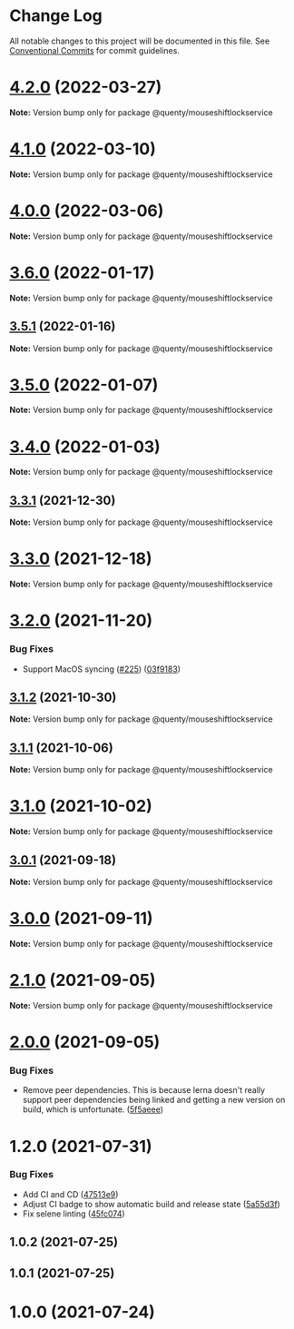 # Change Log

All notable changes to this project will be documented in this file.
See [Conventional Commits](https://conventionalcommits.org) for commit guidelines.

# [4.2.0](https://github.com/Quenty/NevermoreEngine/compare/@quenty/mouseshiftlockservice@4.1.0...@quenty/mouseshiftlockservice@4.2.0) (2022-03-27)

**Note:** Version bump only for package @quenty/mouseshiftlockservice





# [4.1.0](https://github.com/Quenty/NevermoreEngine/compare/@quenty/mouseshiftlockservice@4.0.0...@quenty/mouseshiftlockservice@4.1.0) (2022-03-10)

**Note:** Version bump only for package @quenty/mouseshiftlockservice





# [4.0.0](https://github.com/Quenty/NevermoreEngine/compare/@quenty/mouseshiftlockservice@3.6.0...@quenty/mouseshiftlockservice@4.0.0) (2022-03-06)

**Note:** Version bump only for package @quenty/mouseshiftlockservice





# [3.6.0](https://github.com/Quenty/NevermoreEngine/compare/@quenty/mouseshiftlockservice@3.5.1...@quenty/mouseshiftlockservice@3.6.0) (2022-01-17)

**Note:** Version bump only for package @quenty/mouseshiftlockservice





## [3.5.1](https://github.com/Quenty/NevermoreEngine/compare/@quenty/mouseshiftlockservice@3.5.0...@quenty/mouseshiftlockservice@3.5.1) (2022-01-16)

**Note:** Version bump only for package @quenty/mouseshiftlockservice





# [3.5.0](https://github.com/Quenty/NevermoreEngine/compare/@quenty/mouseshiftlockservice@3.4.0...@quenty/mouseshiftlockservice@3.5.0) (2022-01-07)

**Note:** Version bump only for package @quenty/mouseshiftlockservice





# [3.4.0](https://github.com/Quenty/NevermoreEngine/compare/@quenty/mouseshiftlockservice@3.3.1...@quenty/mouseshiftlockservice@3.4.0) (2022-01-03)

**Note:** Version bump only for package @quenty/mouseshiftlockservice





## [3.3.1](https://github.com/Quenty/NevermoreEngine/compare/@quenty/mouseshiftlockservice@3.3.0...@quenty/mouseshiftlockservice@3.3.1) (2021-12-30)

**Note:** Version bump only for package @quenty/mouseshiftlockservice





# [3.3.0](https://github.com/Quenty/NevermoreEngine/compare/@quenty/mouseshiftlockservice@3.2.0...@quenty/mouseshiftlockservice@3.3.0) (2021-12-18)

**Note:** Version bump only for package @quenty/mouseshiftlockservice





# [3.2.0](https://github.com/Quenty/NevermoreEngine/compare/@quenty/mouseshiftlockservice@3.1.2...@quenty/mouseshiftlockservice@3.2.0) (2021-11-20)


### Bug Fixes

* Support MacOS syncing ([#225](https://github.com/Quenty/NevermoreEngine/issues/225)) ([03f9183](https://github.com/Quenty/NevermoreEngine/commit/03f918392c6a5bdd33f8a17c38de371d1e06c67a))





## [3.1.2](https://github.com/Quenty/NevermoreEngine/compare/@quenty/mouseshiftlockservice@3.1.1...@quenty/mouseshiftlockservice@3.1.2) (2021-10-30)

**Note:** Version bump only for package @quenty/mouseshiftlockservice





## [3.1.1](https://github.com/Quenty/NevermoreEngine/compare/@quenty/mouseshiftlockservice@3.1.0...@quenty/mouseshiftlockservice@3.1.1) (2021-10-06)

**Note:** Version bump only for package @quenty/mouseshiftlockservice





# [3.1.0](https://github.com/Quenty/NevermoreEngine/compare/@quenty/mouseshiftlockservice@3.0.1...@quenty/mouseshiftlockservice@3.1.0) (2021-10-02)

**Note:** Version bump only for package @quenty/mouseshiftlockservice





## [3.0.1](https://github.com/Quenty/NevermoreEngine/compare/@quenty/mouseshiftlockservice@3.0.0...@quenty/mouseshiftlockservice@3.0.1) (2021-09-18)

**Note:** Version bump only for package @quenty/mouseshiftlockservice





# [3.0.0](https://github.com/Quenty/NevermoreEngine/compare/@quenty/mouseshiftlockservice@2.1.0...@quenty/mouseshiftlockservice@3.0.0) (2021-09-11)

**Note:** Version bump only for package @quenty/mouseshiftlockservice





# [2.1.0](https://github.com/Quenty/NevermoreEngine/compare/@quenty/mouseshiftlockservice@2.0.0...@quenty/mouseshiftlockservice@2.1.0) (2021-09-05)

**Note:** Version bump only for package @quenty/mouseshiftlockservice





# [2.0.0](https://github.com/Quenty/NevermoreEngine/compare/@quenty/mouseshiftlockservice@1.2.0...@quenty/mouseshiftlockservice@2.0.0) (2021-09-05)


### Bug Fixes

* Remove peer dependencies. This is because lerna doesn't really support peer dependencies being linked and getting a new version on build, which is unfortunate. ([5f5aeee](https://github.com/Quenty/NevermoreEngine/commit/5f5aeeea8de9975435309e53679f0ef7064f9dd0))





# 1.2.0 (2021-07-31)


### Bug Fixes

* Add CI and CD ([47513e9](https://github.com/Quenty/NevermoreEngine/commit/47513e9b568162707534af132396dd8756947dd3))
* Adjust CI badge to show automatic build and release state ([5a55d3f](https://github.com/Quenty/NevermoreEngine/commit/5a55d3f19bf8d66a760d67da9b56ed47fab74656))
* Fix selene linting ([45fc074](https://github.com/Quenty/NevermoreEngine/commit/45fc07489ee59127ac6582689f19a0e87c1e5b5a))



## 1.0.2 (2021-07-25)



## 1.0.1 (2021-07-25)



# 1.0.0 (2021-07-24)
